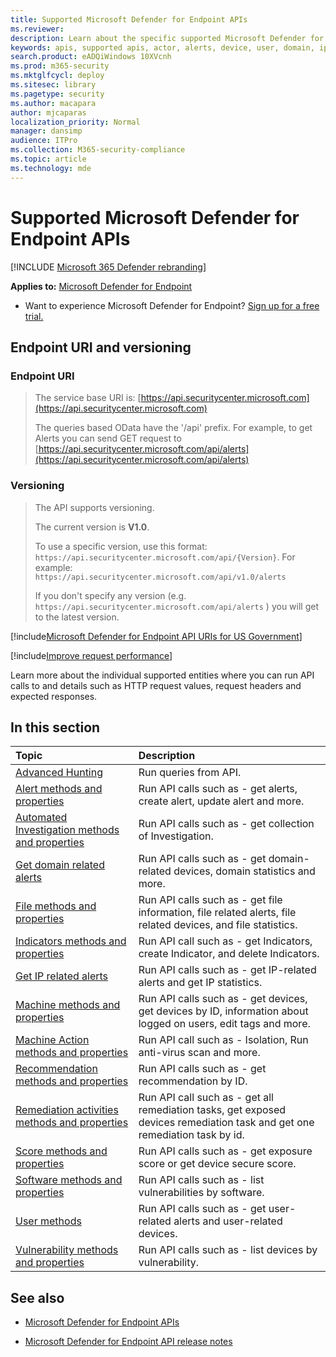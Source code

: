 ```yaml
---
title: Supported Microsoft Defender for Endpoint APIs
ms.reviewer: 
description: Learn about the specific supported Microsoft Defender for Endpoint entities where you can create API calls to.
keywords: apis, supported apis, actor, alerts, device, user, domain, ip, file, advanced queries, advanced hunting
search.product: eADQiWindows 10XVcnh
ms.prod: m365-security
ms.mktglfcycl: deploy
ms.sitesec: library
ms.pagetype: security
ms.author: macapara
author: mjcaparas
localization_priority: Normal
manager: dansimp
audience: ITPro
ms.collection: M365-security-compliance
ms.topic: article
ms.technology: mde
---
```


# Supported Microsoft Defender for Endpoint APIs

[!INCLUDE [Microsoft 365 Defender rebranding](../../includes/microsoft-defender.md)]

**Applies to:** [Microsoft Defender for Endpoint](https://go.microsoft.com/fwlink/?linkid=2154037)

- Want to experience Microsoft Defender for Endpoint? [Sign up for a free trial.](https://www.microsoft.com/microsoft-365/windows/microsoft-defender-atp?ocid=docs-wdatp-exposedapis-abovefoldlink)

## Endpoint URI and versioning

### Endpoint URI

> The service base URI is: [https://api.securitycenter.microsoft.com](https://api.securitycenter.microsoft.com)
>
> The queries based OData have the '/api' prefix. For example, to get Alerts you can send GET request to [https://api.securitycenter.microsoft.com/api/alerts](https://api.securitycenter.microsoft.com/api/alerts)

### Versioning

> The API supports versioning.
>
> The current version is **V1.0**.
>
> To use a specific version, use this format: `https://api.securitycenter.microsoft.com/api/{Version}`. For example: `https://api.securitycenter.microsoft.com/api/v1.0/alerts`
>
> If you don't specify any version (e.g. `https://api.securitycenter.microsoft.com/api/alerts` ) you will get to the latest version.

[!include[Microsoft Defender for Endpoint API URIs for US Government](../../includes/microsoft-defender-api-usgov.md)]

[!include[Improve request performance](../../includes/improve-request-performance.md)]

Learn more about the individual supported entities where you can run API calls to and details such as HTTP request values, request headers and expected responses.

## In this section

**Topic** | **Description**
:---|:---
[Advanced Hunting](run-advanced-query-api.md) | Run queries from API.
[Alert methods and properties](alerts.md) | Run API calls such as \- get alerts, create alert, update alert and more.
[Automated Investigation methods and properties](investigation.md) | Run API calls such as \- get collection of Investigation.
[Get domain related alerts](get-domain-related-alerts.md) | Run API calls such as \- get domain-related devices, domain statistics and more.
[File methods and properties](files.md) | Run API calls such as \- get file information, file related alerts, file related devices, and file statistics.
[Indicators methods and properties](ti-indicator.md) | Run API call such as \- get Indicators, create Indicator, and delete Indicators.
[Get IP related alerts](get-ip-related-alerts.md) | Run API calls such as \- get IP-related alerts and get IP statistics.
[Machine methods and properties](machine.md) | Run API calls such as \- get devices, get devices by ID, information about logged on users, edit tags and more.
[Machine Action methods and properties](machineaction.md) | Run API call such as \- Isolation, Run anti-virus scan and more.
[Recommendation methods and properties](recommendation.md) | Run API calls such as \- get recommendation by ID.
[Remediation activities methods and properties](get-remediation-methods-properties.md) | Run API call such as \- get all remediation tasks, get exposed devices remediation task and get one remediation task by id.
[Score methods and properties](score.md) | Run API calls such as \- get exposure score or get device secure score.
[Software methods and properties](software.md) | Run API calls such as \- list vulnerabilities by software.
[User methods](user.md) | Run API calls such as \- get user-related alerts and user-related devices.
[Vulnerability methods and properties](vulnerability.md) | Run API calls such as \- list devices by vulnerability.

## See also

- [Microsoft Defender for Endpoint APIs](apis-intro.md)

- [Microsoft Defender for Endpoint API release notes](api-release-notes.md)
